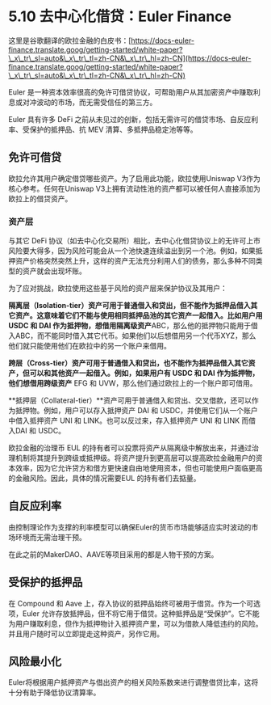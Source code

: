 # 5.10 去中心化借贷：Euler Finance

这里是谷歌翻译的欧拉金融的白皮书：[https://docs-euler-finance.translate.goog/getting-started/white-paper?\_x\_tr\_sl=auto&\_x\_tr\_tl=zh-CN&\_x\_tr\_hl=zh-CN](https://docs-euler-finance.translate.goog/getting-started/white-paper?\_x\_tr\_sl=auto&\_x\_tr\_tl=zh-CN&\_x\_tr\_hl=zh-CN)

Euler 是一种资本效率很高的免许可借贷协议，可帮助用户从其加密资产中赚取利息或对冲波动的市场，而无需受信任的第三方。

Euler 具有许多 DeFi 之前从未见过的创新，包括无需许可的借贷市场、自反应利率、受保护的抵押品、抗 MEV 清算、多抵押品稳定池等等。

## 免许可借贷 <a href="#permissionless-listing" id="permissionless-listing"></a>

欧拉允许其用户确定借贷哪些资产。为了启用此功能，欧拉使用Uniswap V3作为核心参考。任何在Uniswap V3上拥有流动性池的资产都可以被任何人直接添加为欧拉上的借贷资产。

### 资产层 <a href="#asset-tiers" id="asset-tiers"></a>

与其它 DeFi 协议（如去中心化交易所）相比，去中心化借贷协议上的无许可上市风险要大得多，因为风险可能会从一个池快速连续溢出到另一个池。例如，如果抵押资产价格突然突然上升，这样的资产无法充分利用人们的债务，那么多种不同类型的资产就会出现坏账。

为了应对挑战，欧拉使用这些基于风险的资产层来保护协议及其用户：

**隔离层（Isolation-tier）**资产可用于普通借入和贷出，但不能作为抵押品借入其它资产。这意味着它们不能与使用相同抵押品池的其它资产一起借入。比如用户用 USDC 和 DAI 作为抵押物，想借用**隔离级资产**ABC，那么他的抵押物只能用于借入ABC，而不能同时借入其它代币。如果他们以后想借用另一个代币XYZ，那么他们就只能使用他们在欧拉中的另一个账户来借用。

**跨层（Cross-tier）**资产可用于普通借入和贷出，也不能作为抵押品借入其它资产，但可以和其他资产一起借入。例如，如果用户有 USDC 和 DAI 作为抵押物，他们想借用**跨级资产** EFG 和 UVW，那么他们通过欧拉上的一个账户即可借用。

**抵押层（Collateral-tier）**资产可用于普通借入和贷出、交叉借款，还可以作为抵押物。例如，用户可以存入抵押资产 DAI 和 USDC，并使用它们从一个账户中借入抵押资产 UNI 和 LINK。也可以反过来，存入抵押资产 UNI 和 LINK 而借入DAI 和 USDC。

欧拉金融的治理币 EUL 的持有者可以投票将资产从隔离级中解放出来，并通过治理机制将其提升到跨级或抵押级。将资产提升到更高层可以提高欧拉金融用户的资本效率，因为它允许贷方和借方更快速自由地使用资本，但也可能使用户面临更高的金融风险。因此，具体的情况需要EUL 的持有者们去掂量。

## 自反应利率

由控制理论作为支撑的利率模型可以确保Euler的货币市场能够适应实时波动的市场环境而无需治理干预。

在此之前的MakerDAO、AAVE等项目采用的都是人物干预的方案。

## 受保护的抵押品

在 Compound 和 Aave 上，存入协议的抵押品始终可被用于借贷。作为一个可选项，Euler 允许存放抵押品，但不将它用于借贷。这种抵押品是“受保护”。它不能为用户赚取利息，但作为抵押物计入抵押资产里，可以为借款人降低违约的风险。并且用户随时可以立即提走这种资产，另作它用。

## 风险最小化

Euler将根据用户抵押资产与借出资产的相关风险系数来进行调整借贷比率，这将十分有助于降低协议清算率。


